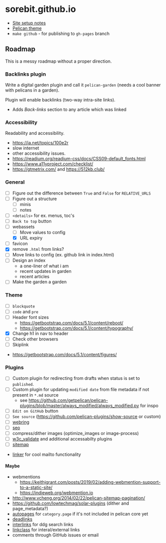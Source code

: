 # sorebit.github.io

- [Site setup notes](#)
- [Pelican theme](https://github.com/sorebit/misun)
- `make github` - for publishing to `gh-pages` branch

## Roadmap

This is a messy roadmap without a proper direction.

### Backlinks plugin

Write a digital garden plugin and call it `pelican-garden` (needs a cool banner with pelicans in a garden).

Plugin will enable backlinks (two-way intra-site links).
- Adds *Back-links* section to any article which was linked

### Accessibility

Readability and accessibility.

- <https://ia.net/topics/100e2r>
- slow internet
- other accessibility issues.
- <https://readium.org/readium-css/docs/CSS09-default_fonts.html>
- <https://www.a11yproject.com/checklist/>
- <https://gtmetrix.com/> and <https://512kb.club/>

### General

- [ ] Figure out the difference between `True` and `False` for `RELATIVE_URLS`
- [ ] Figure out a structure
  - [ ] minis
  - [ ] notes
- [ ] `<details>` for ex. menus, toc's
- [ ] `Back to top` button
- [ ] webassets
  - [ ] Move values to config
  - [x] URL expiry
- [ ] favicon
- [x] remove `.html` from links?
- [ ] Move links to config (ex. github link in index.html)
- [ ] Design an index
    - a one-liner of what i am
    - recent updates in garden
    - recent articles
- [ ] Make the garden a garden

### Theme

- [ ] `blockquote`
- [ ] `code` and `pre`
- [ ] Header font sizes
  - <https://getbootstrap.com/docs/5.1/content/reboot/>
  - <https://getbootstrap.com/docs/5.1/content/typography/>
- [x] Change h1 in nav to header
- [ ] Check other browsers
- [ ] Skiplink
- <https://getbootstrap.com/docs/5.1/content/figures/>

### Plugins

- [ ] Custom plugin for redirecting from drafts when status is set to `published`.
- [ ] Custom plugin for updating `modified date` from file metadata if not present in `*.md` source
  - see <https://github.com/getpelican/pelican-plugins/blob/master/always_modified/always_modified.py>
    for inspo
- [ ] `Edit on GitHub` button
- [ ] `See source` (<https://github.com/pelican-plugins/show-source> or custom)
- [ ] [webring](https://github.com/XXIIVV/webring)
- [ ] [seo](https://github.com/pelican-plugins/seo)
- [ ] compress/dither images (optimize_images or image-process)
- [ ] [w3c_validate](https://github.com/getpelican/pelican-plugins/tree/master/w3c_validate) and
additional accessabilty plugins
- [ ] [sitemap](https://github.com/pelican-plugins/sitemap)
- [linker](https://github.com/getpelican/pelican-plugins/tree/master/linker) for cool mailto
functionality

#### Maybe

- webmentions
  - <https://keithjgrant.com/posts/2019/02/adding-webmention-support-to-a-static-site/>
  - <https://indieweb.org/webmention.io>
- <http://www.vcheng.org/2014/02/22/pelican-sitemap-pagination/>
- <https://github.com/lowtechmag/solar-plugins> (dither and page_metadata?)
- [autopages](https://github.com/getpelican/pelican-plugins/tree/master/autopages) for
`category.page` if it's not included in pelican core yet
- [deadlinks](https://github.com/silentlamb/pelican-deadlinks/tree/master)
- [interlinks](https://github.com/getpelican/pelican-plugins/tree/master/interlinks) for ddg search
links
- [linkclass](https://github.com/pelican-plugins/linkclass/tree/main) for interal/external links
- comments through GitHub issues or email
